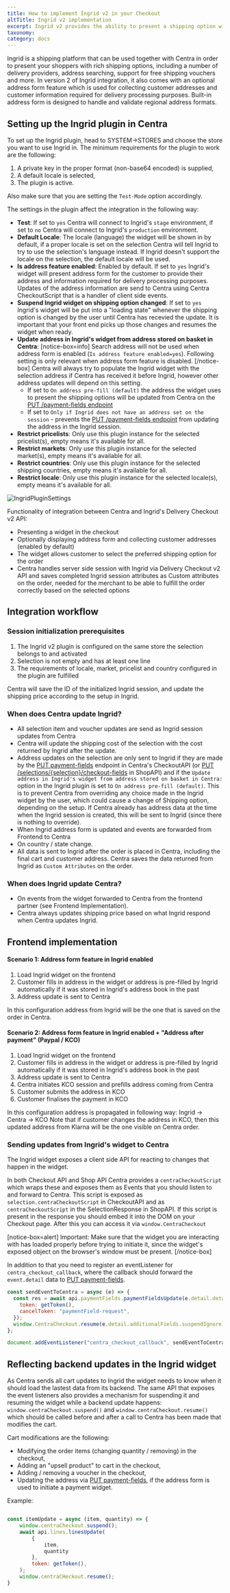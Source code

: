 ```yaml
---
title: How to implement Ingrid v2 in your Checkout
altTitle: Ingrid v2 implementation
excerpt: Ingrid v2 provides the ability to present a shipping option widget in the checkout. Here is how to implement it.
taxonomy:
category: docs
---
```


Ingrid is a shipping platform that can be used together with Centra in order to present your shoppers with rich shipping options, including a number of delivery providers, address searching, support for free shipping vouchers and more.
In version 2 of Ingrid integration, it also comes with an optional address form feature which is used for collecting customer addresses and customer information required for delivery processing purposes. 
Built-in address form is designed to handle and validate regional address formats. 

## Setting up the Ingrid plugin in Centra

To set up the Ingrid plugin, head to SYSTEM->STORES and choose the store you want to use Ingrid in. The minimum requirements for the plugin to work are the following:

1. A private key in the proper format (non-base64 encoded) is supplied,
2. A default locale is selected,
3. The plugin is active.

Also make sure that you are setting the `Test-Mode` option accordingly.

The settings in the plugin affect the integration in the following way:

- **Test**: If set to `yes` Centra will connect to Ingrid's `stage` environment, if set to `no` Centra will connect to Ingrid's `production` environment.
- **Default Locale**: The locale (language) the widget will be shown in by default, if a proper locale is set on the selection Centra will tell Ingrid to try to use the selection's language instead. If Ingrid doesn't support the locale on the selection, the default locale will be used.
- **Is address feature enabled**: Enabled by default. If set to `yes` Ingrid's widget will present address form for the customer to provide their address and information required for delivery processing purposes. Updates of the address information are send to Centra using Centra CheckoutScript that is a handler of client side events.
- **Suspend Ingrid widget on shipping option changed**: If set to `yes` Ingrid's widget will be put into a "loading state" whenever the shipping option is changed by the user until Centra has recevied the update. It is important that your front end picks up those changes and resumes the widget when ready.
- **Update address in Ingrid's widget from address stored on basket in Centra**:
  [notice-box=info]
  Search address will not be used when address form is enabled (`Is address feature enabled=yes`). Following setting is only relevant when address form feature is disabled.
  [/notice-box]
  Centra will always try to populate the Ingrid widget with the selection address if Centra has received it before Ingrid, however other address updates will depend on this setting.
    - If set to `On address pre-fill (default)` the address the widget uses to present the shipping options will be updated from Centra on the [PUT /payment-fields endpoint](https://docs.centra.com/swagger-ui/?api=CheckoutAPI#/4.%20selection%20handling%2C%20checkout%20flow/put_payment_fields)
    - If set to `Only if Ingrid does not have an address set on the session` - prevents the [PUT /payment-fields endpoint](https://docs.centra.com/swagger-ui/?api=CheckoutAPI#/4.%20selection%20handling%2C%20checkout%20flow/put_payment_fields) from updating the address in the Ingrid session.
- **Restrict pricelists**: Only use this plugin instance for the selected pricelist(s), empty means it's available for all.
- **Restrict markets**: Only use this plugin instance for the selected market(s), empty means it's available for all.
- **Restrict countries**: Only use this plugin instance for the selected shipping countries, empty means it's available for all.
- **Restrict locale**: Only use this plugin instance for the selected locale(s), empty means it's available for all.

![IngridPluginSettings](ingrid-v2-plugin.png)

Functionality of integration between Centra and Ingrid's Delivery Checkout v2 API:

- Presenting a widget in the checkout
- Optionally displaying address form and collecting customer addresses (enabled by default)
- The widget allows customer to select the preferred shipping option for the order
- Centra handles server side session with Ingrid via Delivery Checkout v2 API and saves completed Ingrid session attributes as Custom attributes on the order, needed for the merchant to be able to fulfill the order correctly based on the selected options

## Integration workflow

### Session initialization prerequisites

1. The Ingrid v2 plugin is configured on the same store the selection belongs to and activated
2. Selection is not empty and has at least one line
3. The requirements of locale, market, pricelist and country configured in the plugin are fulfilled

Centra will save the ID of the initialized Ingrid session, and update the shipping price according to the setup in Ingrid.

### When does Centra update Ingrid?

- All selection item and voucher updates are send as Ingrid session updates from Centra 
- Centra will update the shipping cost of the selection with the cost returned by Ingrid after the update.
- Address updates on the selection are only sent to Ingrid if they are made by the [PUT payment-fields](https://docs.centra.com/swagger-ui/?api=CheckoutAPI#/4.%20selection%20handling%2C%20checkout%20flow/put_payment_fields) endpoint in Centra's CheckoutAPI (or [PUT /selections/{selection}/checkout-fields](https://docs.centra.com/swagger-ui/?api=ShopAPI#/default/put_selections__selection__checkout_fields) in ShopAPI) and if the `Update address in Ingrid's widget from address stored on basket in Centra:` option in the Ingrid plugin is set to `On address pre-fill (default)`. This is to prevent Centra from overriding any choice made in the Ingrid widget by the user, which could cause a change of Shipping option, depending on the setup. If Centra already has address data at the time when the Ingrid session is created, this will be sent to Ingrid (since there is nothing to override).
- When Ingrid address form is updated and events are forwarded from Frontend to Centra
- On country / state change.
- All data is sent to Ingrid after the order is placed in Centra, including the final cart and customer address. Centra saves the data returned from Ingrid as `Custom Attributes` on the order.

### When does Ingrid update Centra?

- On events from the widget forwarded to Centra from the frontend partner (see Frontend Implementation).
- Centra always updates shipping price based on what Ingrid respond when Centra updates Ingrid.

## Frontend implementation

#### Scenario 1: Address form feature in Ingrid enabled

1. Load Ingrid widget on the frontend
2. Customer fills in address in the widget or address is pre-filled by Ingrid automatically if it was stored in Ingrid's address book in the past
3. Address update is sent to Centra 

In this configuration address from Ingrid will be the one that is saved on the order in Centra.

#### Scenario 2: Address form feature in Ingrid enabled + "Address after payment" (Paypal / KCO)

1. Load Ingrid widget on the frontend
2. Customer fills in address in the widget or address is pre-filled by Ingrid automatically if it was stored in Ingrid's address book in the past
3. Address update is sent to Centra
4. Centra initiates KCO session and prefills address coming from Centra
5. Customer submits the address in KCO
6. Customer finalises the payment in KCO

In this configuration address is propagated in following way: Ingrid -> Centra -> KCO
Note that if customer changes the address in KCO, then this updated address from Klarna will be the one visible on Centra order.

### Sending updates from Ingrid's widget to Centra

The Ingrid widget exposes a client side API for reacting to changes that happen in the widget.

In both Checkout API and Shop API Centra provides a `centraCheckoutScript` which wraps these and exposes them as Events that you should listen to and forward to Centra. This script is exposed as `selection.centraCheckoutScript` in CheckoutAPI and as `centraCheckoutScript` in the SelectionResponse in ShopAPI. If this script is present in the response you should embed it into the DOM on your Checkout page. After this you can access it via `window.CentraCheckout`

[notice-box=alert]
Important: Make sure that the widget you are interacting with has loaded properly before trying to initiate it, since the widget's exposed object on the browser's window must be present.
[/notice-box]

In addition to that you need to register an eventListener for `centra_checkout_callback`, where the callback should forward the `event.detail` data to [PUT payment-fields](https://docs.centra.com/swagger-ui/?api=CheckoutAPI#/4.%20selection%20handling%2C%20checkout%20flow/put_payment_fields).

```javascript
const sendEventToCentra = async (e) => {
  const res = await api.paymentFields.paymentFieldsUpdate(e.detail.detail, {
    token: getToken(),
    cancelToken: "paymentField-request",
  });
  window.CentraCheckout.resume(e.detail.additionalFields.suspendIgnore);
};

document.addEventListener("centra_checkout_callback", sendEventToCentra);
```

## Reflecting backend updates in the Ingrid widget

As Centra sends all cart updates to Ingrid the widget needs to know when it should load the lastest data from its backend. The same API that exposes the event listeners also provides a mechanism for suspending it and resuming the widget while a backend update happens: `window.centraCheckout.suspend()` and `window.centraCheckout.resume()` which should be called before and after a call to Centra has been made that modifies the cart.

Cart modifications are the following:

- Modifying the order items (changing quantity / removing) in the checkout,
- Adding an "upsell product" to cart in the checkout,
- Adding / removing a voucher in the checkout,
- Updating the address via [PUT payment-fields](https://docs.centra.com/swagger-ui/?api=CheckoutAPI#/4.%20selection%20handling%2C%20checkout%20flow/put_payment_fields), if the address form is used to initiate a payment widget.

Example:

```javascript

const itemUpdate = async (item, quantity) => {
    window.centraCheckout.suspend();
    await api.lines.linesUpdate(
        {
    		item,
    		quantity
        },
        token: getToken(),
    );
    window.centraCHeckout.resume();
}
```
